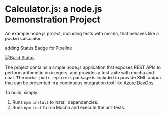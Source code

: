 Calculator.js: a node.js Demonstration Project
==============================================
An example node.js project, including tests with mocha, that behaves like
a pocket calculator.

adding Status Badge for Pipeline

[![Build Status](https://dev.azure.com/UNU2200034/Parts%20Unlimited/_apis/build/status/unu2200034.calculator?branchName=master)](https://dev.azure.com/UNU2200034/Parts%20Unlimited/_build/latest?definitionId=2&branchName=master)


The project contains a simple node.js application that exposes REST APIs
to perform arithmetic on integers, and provides a test suite with mocha
and chai.  The `mocha-junit-reporters` package is included to provide XML
output that can be presented in a continuous integration tool like
[Azure DevOps](https://azure.com/devops).

To build, simply:

1. Runs `npm install` to install dependencies.
2. Runs `npm test` to run Mocha and execute the unit tests.

